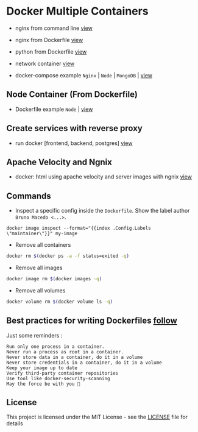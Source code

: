 # Docker Multiple Containers

- nginx from command line [view](nginx-command)

- nginx from Dockerfile [view](nginx)

- python from Dockerfile [view](python)

- network container [view](network)

- docker-compose example `Nginx` | `Node` | `MongoDB` | [view](compose)


## Node Container (From Dockerfile)

- Dockerfile example `Node` | [view](node)


## Create services with reverse proxy

- run docker [frontend, backend, postgres] [view](workers)


## Apache Velocity and Ngnix

- docker: html using apache velocity and server images with ngnix [view](velocity)


## Commands

- Inspect a specific config inside the `Dockerfile`.
Show the label author `Bruno Macedo <...>`.
```prompt
docker image inspect --format="{{index .Config.Labels \"maintainer\"}}" my-image
```

- Remove all containers
```bash
docker rm $(docker ps -a -f status=exited -q)
```

- Remove all images
```bash
docker image rm $(docker images -q)
```

- Remove all volumes
```bash
docker volume rm $(docker volume ls -q)
```


## Best practices for writing Dockerfiles [follow](https://docs.docker.com/develop/develop-images/dockerfile_best-practices/)

Just some reminders :

    Run only one process in a container.
    Never run a process as root in a container.
    Never store data in a container, do it in a volume
    Never store credentials in a container, do it in a volume
    Keep your image up to date
    Verify third-party container repositories
    Use tool like docker-security-scanning
    May the force be with you 🙏


## License

This project is licensed under the MIT License - see the [LICENSE](LICENSE) file for details
